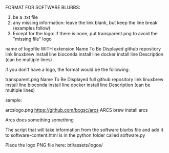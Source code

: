 FORMAT FOR SOFTWARE BLURBS:

1. be a .txt file
2. any missing information: leave the link blank, but keep the line break (examples follow)
3. Except for the logo: if there is none, put transparent.png to avoid the "missing file" logo

name of logofile WITH extension 
Name To Be Displayed
github repository link
linuxbrew install line
bioconda install line
docker install line
Description (can be multiple lines)

if you don't have a logo, the format would be the following:

transparent.png
Name To Be Displayed
full github repository link
linuxbrew install line
bioconda install line
docker install line
Description (can be multiple lines)

sample:

arcslogo.png
https://github.com/bcgsc/arcs
ARCS
brew install arcs


Arcs does something something

The script that will take information from the software blurbs file and add it to software-content.html is in the python folder called software.py

Place the logo PNG file here: btl/assets/logos/
